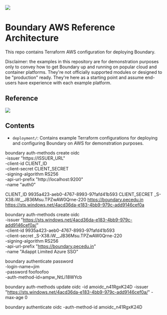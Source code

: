 ![](boundary.png)
# Boundary AWS Reference Architecture
This repo contains Terraform AWS configuration for deploying Boundary.

Disclaimer: the examples in this repository are for demonstration purposes only to convey how to get Boundary up and running
on popular cloud and container platforms. They're not officially supported modules or designed to be "production" ready. They're
here as a starting point and assume end-users have experience with each example platform.

## Reference
![](arch.png)

## Contents
- `deployment/`: Contains example Terraform configurations for deploying and configuring Boundary on AWS for demonstration purposes.


boundary auth-methods create oidc \
  -issuer "https://ISSUER_URL" \
  -client-id CLIENT_ID \
  -client-secret CLIENT_SECRET \
  -signing-algorithm RS256 \
  -api-url-prefix "http://localhost:9200" \
  -name "auth0"


 CLIENT_ID 9935a423-aeb0-4767-8993-97fafd41b593
 CLIENT_SECRET _S-X38.iW__JB36Msu.TPZwAW0Qrne-220
 https://boundary.pecedu.in
 https://sts.windows.net/4acd36da-e183-4bb9-979c-add9146cef0a


 boundary auth-methods create oidc \
  -issuer "https://sts.windows.net/4acd36da-e183-4bb9-979c-add9146cef0a/" \
  -client-id 9935a423-aeb0-4767-8993-97fafd41b593 \
  -client-secret _S-X38.iW__JB36Msu.TPZwAW0Qrne-220 \
  -signing-algorithm RS256 \
  -api-url-prefix "https://boundary.pecedu.in" \
  -name "Adappt Limited Azure SSO"


  boundary authenticate password \
  -login-name=jim \
  -password foofoofoo \
  -auth-method-id=ampw_NtLi18WYcb


boundary auth-methods update oidc -id amoidc_n41RgxK24D -issuer "https://sts.windows.net/4acd36da-e183-4bb9-979c-add9146cef0a/" -max-age 0

boundary authenticate oidc -auth-method-id amoidc_n41RgxK24D

